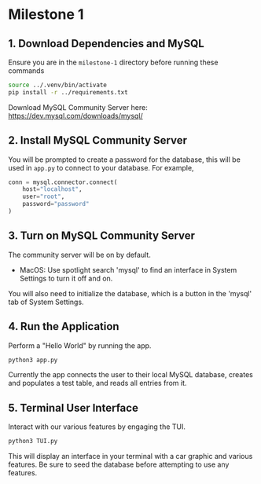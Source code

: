 # Milestone 1

## 1. Download Dependencies and MySQL

Ensure you are in the `milestone-1` directory before running these commands

```bash
source ../.venv/bin/activate
pip install -r ../requirements.txt
```

Download MySQL Community Server here: https://dev.mysql.com/downloads/mysql/

## 2. Install MySQL Community Server
You will be prompted to create a password for the database, this will be used in `app.py` to connect to your database. For example,

```python
conn = mysql.connector.connect(
    host="localhost",
    user="root",
    password="password"
)
```

## 3. Turn on MySQL Community Server
The community server will be on by default.
- MacOS: Use spotlight search 'mysql' to find an interface in System Settings to turn it off and on.

You will also need to initialize the database, which is a button in the 'mysql' tab of System Settings.

## 4. Run the Application
Perform a "Hello World" by running the app.

```bash
python3 app.py
```

Currently the app connects the user to their local MySQL database, creates and populates a test table, and reads all entries from it.

## 5. Terminal User Interface
Interact with our various features by engaging the TUI.

```bash
python3 TUI.py
```

This will display an interface in your terminal with a car graphic and various features. Be sure to seed the database before attempting to use any features.